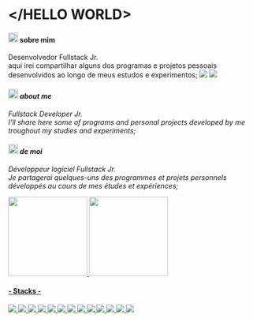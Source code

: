 # </HELLO WORLD>

<h4><img src="https://cdn-icons-png.flaticon.com/128/197/197386.png" height="20px" width="20px">  sobre mim  </h4>
Desenvolvedor Fullstack Jr.<br>
aqui irei compartilhar alguns dos programas e projetos pessoais desenvolvidos ao longo
de meus estudos e experimentos;
<a href="https://www.linkedin.com/in/b-marques/"><img src="https://img.shields.io/badge/LinkedIn-0077B5?style=for-the-badge&logo=linkedin&logoColor=white" /></a> <a href="https://cursos.alura.com.br/user/bruno-marques-goncalves/fullCertificate/230a5e25223178895da20454a8078ea0"><img src="https://img.shields.io/badge/Certificados-FEAA2D?style=for-the-badge&logo=none&logoColor=white" /></a>

<i><h4><img src="https://cdn-icons-png.flaticon.com/128/197/197484.png" height="20px" width="20px">  about me   </h4>
Fullstack Developer Jr.<br>
I'll share here some of programs and personal projects developed by me troughout my studies and experiments;</i>

<i><h4><img src="https://cdn-icons-png.flaticon.com/128/197/197560.png" height="20px" width="20px">  de moi   </h4>
Développeur logiciel Fullstack Jr.<br>
Je partagerai quelques-uns des programmes et projets personnels développés au cours de mes études et expériences;</i>




<div>
<a href="https://github.com/o-Drive">
<img height="160em" src="https://github-readme-stats.vercel.app/api?username=o-Drive&amp;show_icons=true&amp;theme=gotham&amp;include_all_commits=true&amp;count_private=true">
<img height="160em" src="https://github-readme-stats.vercel.app/api/top-langs/?username=o-Drive&amp;layout=compact&amp;langs_count=7&amp;theme=gotham">
</div>
  
<h4>- Stacks -</h4>
<div>
  <img src="https://img.shields.io/badge/Figma-F24E1E?style=for-the-badge&logo=figma&logoColor=white" />
  <img src="https://img.shields.io/badge/JavaScript-323330?style=for-the-badge&logo=javascript&logoColor=F7DF1E" />
  <img src="https://img.shields.io/badge/React-20232A?style=for-the-badge&logo=react&logoColor=61DAFB" />
  <img src="https://img.shields.io/badge/HTML5-E34F26?style=for-the-badge&logo=html5&logoColor=white" />
  <img src="https://img.shields.io/badge/CSS3-1572B6?style=for-the-badge&logo=css3&logoColor=white" />
  <img src="https://img.shields.io/badge/Tailwind_CSS-38B2AC?style=for-the-badge&logo=tailwind-css&logoColor=white" />
  <img src="https://img.shields.io/badge/Python-FFD43B?style=for-the-badge&logo=python&logoColor=blue" />
  <img src="https://img.shields.io/badge/Java-E34F26?style=for-the-badge&logo=java&logoColor=blue" />
  <img src="https://img.shields.io/badge/Spring_Boot-F2F4F9?style=for-the-badge&logo=spring-boot" />
  <img src="https://img.shields.io/badge/TypeScript-007ACC?style=for-the-badge&logo=typescript&logoColor=white" />
  <img src="https://img.shields.io/badge/SQLite-07405E?style=for-the-badge&logo=sqlite&logoColor=white" />
  <img src="https://img.shields.io/badge/MySQL-005C84?style=for-the-badge&logo=mysql&logoColor=white" />
  <img src="https://img.shields.io/badge/Android-3DDC84?style=for-the-badge&logo=android&logoColor=white" />
</div>

